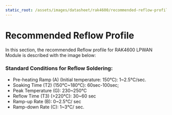 ```yaml
---
static_root: /assets/images/datasheet/rak4600/recommended-reflow-profile
---
```


# Recommended Reflow Profile

In this section, the recommended Reflow profile for RAK4600 LPWAN Module is described with the image below:

<rk-img
  :src="`${$frontmatter.static_root}/jrhzrgsko4nmfcwpirix.jpg`"
  width="100%"
  figure-number="1"
  caption="Recommended Reflow Profile"
/>

### Standard Conditions for Reflow Soldering:

- Pre-heating Ramp (A) (Initial temperature: 150℃): 1~2.5℃/sec.
- Soaking Time (T2) (150℃~180℃): 60sec-100sec;
- Peak Temperature (G): 230~250℃
- Reflow Time (T3) (>220℃): 30~60 sec
- Ramp-up Rate (B): 0~2.5℃/ sec
- Ramp-down Rate (C): 1~3℃/ sec.
